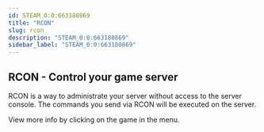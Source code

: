 ```yaml
---
id: STEAM_0:0:663180869
title: "RCON"
slug: rcon
description: "STEAM_0:0:663180869"
sidebar_label: "STEAM_0:0:663180869"
---
```


## RCON - Control your game server

RCON is a way to administrate your server without access to the server console. The commands you send via RCON will be executed on the server.

View more info by clicking on the game in the menu. 
